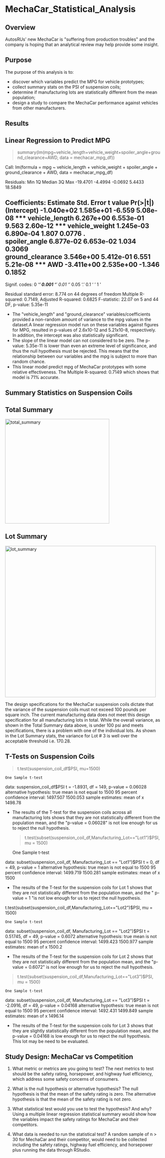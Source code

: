 # MechaCar_Statistical_Analysis
## Overview
AutosRUs' new MechaCar is "suffering from production troubles" and the company is hoping that an analytical review may help provide some insight. 
## Purpose
The purpose of this analysis is to:
- discover which variables predict the MPG for vehicle prototypes;
- collect summary stats on the PSI of suspension coils;
- determine if manufacturing lots are statistically different from the mean population;
- design a study to compare the MechaCar performance against vehicles from other manufacturers.



## Results
## Linear Regression to Predict MPG
> summary(lm(mpg~vehicle_length+vehicle_weight+spoiler_angle+ground_clearance+AWD, data = mechacar_mpg_df))

Call:
lm(formula = mpg ~ vehicle_length + vehicle_weight + spoiler_angle + 
    ground_clearance + AWD, data = mechacar_mpg_df)

Residuals:
     Min       1Q   Median       3Q      Max 
-19.4701  -4.4994  -0.0692   5.4433  18.5849 

Coefficients:
                   Estimate Std. Error t value Pr(>|t|)    
(Intercept)      -1.040e+02  1.585e+01  -6.559 5.08e-08 ***
vehicle_length    6.267e+00  6.553e-01   9.563 2.60e-12 ***
vehicle_weight    1.245e-03  6.890e-04   1.807   0.0776 .  
spoiler_angle     6.877e-02  6.653e-02   1.034   0.3069    
ground_clearance  3.546e+00  5.412e-01   6.551 5.21e-08 ***
AWD              -3.411e+00  2.535e+00  -1.346   0.1852    
---
Signif. codes:  0 ‘***’ 0.001 ‘**’ 0.01 ‘*’ 0.05 ‘.’ 0.1 ‘ ’ 1 '

Residual standard error: 8.774 on 44 degrees of freedom
Multiple R-squared:  0.7149,	Adjusted R-squared:  0.6825 
F-statistic: 22.07 on 5 and 44 DF,  p-value: 5.35e-11

- The "vehicle_length" and "ground_clearance" variables/coefficients provided a non-random amount of variance to the mpg values in the dataset.A linear regression model run on these variables against figures for MPG, resulted in p-values of 2.6x10-12 and 5.21x10-8, respectively. In addition, the intercept was also statistically significant.
- The slope of the linear model can not considered to be zero. The p-value: 5.35e-11 is lower than even an extreme level of significance, and thus the null hypothesis must be rejected. This means that the relationship between our variables and the mpg is subject to more than random chance.
- This linear model predict mpg of MechaCar prototypes with some relative effectiveness. The 
Multiple R-squared: 0.7149 which shows that model is 71% accurate.

## Summary Statistics on Suspension Coils

## Total Summary

<img width="338" alt="total_summary" src="https://user-images.githubusercontent.com/107584891/192617964-1d90f88f-0f42-4849-9488-9f79ecae9803.png">

## Lot Summary

<img width="489" alt="lot_summary" src="https://user-images.githubusercontent.com/107584891/192617993-e1ee8ad0-e77a-4119-b5cb-8ed4e6c96fae.png">


The design specifications for the MechaCar suspension coils dictate that the variance of the suspension coils must not exceed 100 pounds per square inch. The current manufacturing data does not meet this design specification for all manufacturing lots in total. While the overall variance, as shown in the Total Summary data above, is under 100 psi and meets specifications, there is a problem with one of the individual lots. As shown in the Lot Summary stats, the variance for Lot # 3 is well over the acceptable threshold i.e. 170.28.

## T-Tests on Suspension Coils

> t.test(suspension_coil_df$PSI, mu=1500)

	One Sample t-test

data:  suspension_coil_df$PSI
t = -1.8931, df = 149, p-value = 0.06028
alternative hypothesis: true mean is not equal to 1500
95 percent confidence interval:
 1497.507 1500.053
sample estimates:
mean of x 
  1498.78 
- The  results of the T-test for the suspension coils across all manufacturing lots shows that they are not statistically different from the population mean, and the "p-value = 0.06028" is not low enough  for us to reject the null hypothesis.


  > t.test(subset(suspension_coil_df,Manufacturing_Lot=="Lot1")$PSI, mu = 1500)

	One Sample t-test

data:  subset(suspension_coil_df, Manufacturing_Lot == "Lot1")$PSI
t = 0, df = 49, p-value = 1
alternative hypothesis: true mean is not equal to 1500
95 percent confidence interval:
 1499.719 1500.281
sample estimates:
mean of x 
     1500 
- The results of the T-test for the suspension coils for Lot 1 shows that they are not statistically different from the population mean, and the " p-value = 1 "is not low enough  for us to reject the null hypothesis.
>
 t.test(subset(suspension_coil_df,Manufacturing_Lot=="Lot2")$PSI, mu = 1500)

	One Sample t-test

data:  subset(suspension_coil_df, Manufacturing_Lot == "Lot2")$PSI
t = 0.51745, df = 49, p-value = 0.6072
alternative hypothesis: true mean is not equal to 1500
95 percent confidence interval:
 1499.423 1500.977
sample estimates:
mean of x 
   1500.2 
- The results of the T-test for the suspension coils for Lot 2 shows that they are not statistically different from the population mean, and the "p-value = 0.6072" is not low enough for us to reject the null hypothesis.

> t.test(subset(suspension_coil_df,Manufacturing_Lot=="Lot3")$PSI, mu = 1500)

	One Sample t-test

data:  subset(suspension_coil_df, Manufacturing_Lot == "Lot3")$PSI
t = -2.0916, df = 49, p-value = 0.04168
alternative hypothesis: true mean is not equal to 1500
95 percent confidence interval:
 1492.431 1499.849
sample estimates:
mean of x 
  1496.14 
- The results of the T-test for the suspension coils for Lot 3 shows that they are slightly statistically different from the population mean, and the p-value = 0.04168 is low enough for us to reject the null hypothesis. This lot may be need to be evaluated.

## Study Design: MechaCar vs Competition

1) What metric or metrics are you going to test?
The next metrics to test should be the safety rating, horsepower, and highway fuel efficiency, which address some safety concerns of consumers.

2) What is the null hypothesis or alternative hypothesis?
The null hypothesis is that the mean of the safety rating is zero. The alternative hypothesis is that the mean of the safety rating is not zero.

3) What statistical test would you use to test the hypothesis? And why?
Using a multiple linear regression statistical summary would show how the variables impact the safety ratings for MechaCar and their competitors.

4) What data is needed to run the statistical test?
A random sample of n > 30 for MechaCar and their competitor, would need to be collected including the safety ratings, highway fuel efficiency, and horsepower plus running the data through RStudio.






